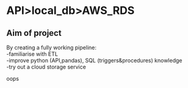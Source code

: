 # API>local_db>AWS_RDS

## Aim of project

By creating a fully working pipeline:<br>
-familiarise with ETL<br>
-improve python (API,pandas), SQL (triggers&procedures) knowledge<br>
-try out a cloud storage service<br>

oops